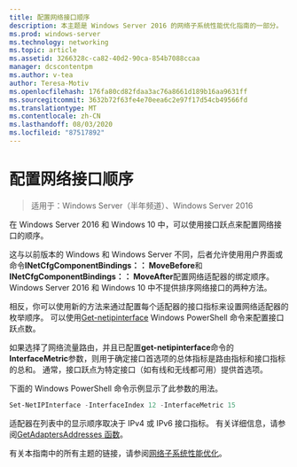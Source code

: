 ```yaml
---
title: 配置网络接口顺序
description: 本主题是 Windows Server 2016 的网络子系统性能优化指南的一部分。
ms.prod: windows-server
ms.technology: networking
ms.topic: article
ms.assetid: 3266328c-ca82-40d2-90ca-854b7088ccaa
manager: dcscontentpm
ms.author: v-tea
author: Teresa-Motiv
ms.openlocfilehash: 176fa80cd82fdaa3ac76a8661d189b16aa9631ff
ms.sourcegitcommit: 3632b72f63fe4e70eea6c2e97f17d54cb49566fd
ms.translationtype: MT
ms.contentlocale: zh-CN
ms.lasthandoff: 08/03/2020
ms.locfileid: "87517892"
---
```

# <a name="configure-the-order-of-network-interfaces"></a>配置网络接口顺序

>适用于：Windows Server（半年频道）、Windows Server 2016

在 Windows Server 2016 和 Windows 10 中，可以使用接口跃点来配置网络接口的顺序。

这与以前版本的 Windows 和 Windows Server 不同，后者允许使用用户界面或命令**INetCfgComponentBindings：： MoveBefore**和**INetCfgComponentBindings：： MoveAfter**配置网络适配器的绑定顺序。 Windows Server 2016 和 Windows 10 中不提供排序网络接口的两种方法。

相反，你可以使用新的方法来通过配置每个适配器的接口指标来设置网络适配器的枚举顺序。 可以使用[Get-netipinterface](https://docs.microsoft.com/powershell/module/nettcpip/set-netipinterface) Windows PowerShell 命令来配置接口跃点数。

如果选择了网络流量路由，并且已配置**get-netipinterface**命令的**InterfaceMetric**参数，则用于确定接口首选项的总体指标是路由指标和接口指标的总和。 通常，接口跃点为特定接口（如有线和无线都可用）提供首选项。

下面的 Windows PowerShell 命令示例显示了此参数的用法。

```powershell
Set-NetIPInterface -InterfaceIndex 12 -InterfaceMetric 15
```

适配器在列表中的显示顺序取决于 IPv4 或 IPv6 接口指标。  有关详细信息，请参阅[GetAdaptersAddresses 函数](https://msdn.microsoft.com/library/windows/desktop/aa365915%28v=vs.85%29.aspx?f=255&MSPPError=-2147217396)。

有关本指南中的所有主题的链接，请参阅[网络子系统性能优化](net-sub-performance-top.md)。
